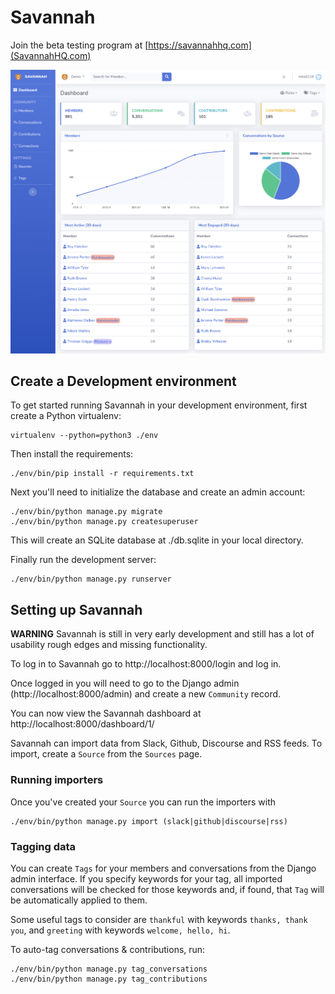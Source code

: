 # Savannah

Join the beta testing program at [https://savannahhq.com](SavannahHQ.com)

![Community Dashboard](./docs/screenshots/Dashboard.png)

## Create a Development environment

To get started running Savannah in your development environment, first create a Python virtualenv:

```
virtualenv --python=python3 ./env
```

Then install the requirements:

```
./env/bin/pip install -r requirements.txt
```

Next you'll need to initialize the database and create an admin account:

```
./env/bin/python manage.py migrate
./env/bin/python manage.py createsuperuser
```

This will create an SQLite database at ./db.sqlite in your local directory.

Finally run the development server:

```
./env/bin/python manage.py runserver
```

## Setting up Savannah

**WARNING** Savannah is still in very early development and still has a lot of usability rough edges and missing functionality.

To log in to Savannah go to http://localhost:8000/login and log in.

Once logged in you will need to go to the Django admin (http://localhost:8000/admin) and create a new `Community` record.

You can now view the Savannah dashboard at http://localhost:8000/dashboard/1/

Savannah can import data from Slack, Github, Discourse and RSS feeds. To import, create a `Source` from the `Sources` page.


### Running importers

Once you've created your `Source` you can run the importers with

```
./env/bin/python manage.py import (slack|github|discourse|rss)
```

### Tagging data

You can create `Tags` for your members and conversations from the Django admin interface. If you specify keywords for your tag, all imported conversations will be checked for those keywords and, if found, that `Tag` will be automatically applied to them.

Some useful tags to consider are `thankful` with keywords `thanks, thank you`, and `greeting` with keywords `welcome, hello, hi`.

To auto-tag conversations & contributions, run:
```
./env/bin/python manage.py tag_conversations
./env/bin/python manage.py tag_contributions
```
